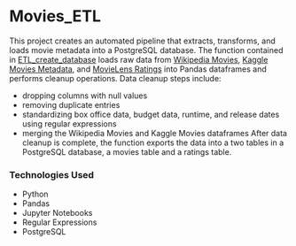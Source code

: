 # Movies_ETL
This project creates an automated pipeline that extracts, transforms, and loads movie metadata into a PostgreSQL database. The function contained in [ETL_create_database](ETL_create_database) loads raw data from [Wikipedia Movies](Resources/wikipedia-movies.json), [Kaggle Movies Metadata](Resources/movies_metadata.csv), and [MovieLens Ratings](Resources/ratings.csv) into Pandas dataframes and performs cleanup operations. Data cleanup steps include:
- dropping columns with null values
- removing duplicate entries
- standardizing box office data, budget data, runtime, and release dates using regular expressions
- merging the Wikipedia Movies and Kaggle Movies dataframes
After data cleanup is complete, the function exports the data into a two tables in a PostgreSQL database, a movies table and a ratings table.

### Technologies Used
- Python
- Pandas
- Jupyter Notebooks
- Regular Expressions
- PostgreSQL
